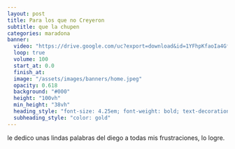 ```yaml
---
layout: post
title: Para los que no Creyeron
subtitle: que la chupen
categories: maradona
banner:
  video: "https://drive.google.com/uc?export=download&id=1YFhpKfaoIa4GfQPXnOcevtvb0Vhr4spl"
  loop: true
  volume: 100
  start_at: 0.0
  finish_at: 
  image: "/assets/images/banners/home.jpeg"
  opacity: 0.618
  background: "#000"
  height: "100vh"
  min_height: "38vh"
  heading_style: "font-size: 4.25em; font-weight: bold; text-decoration: underline"
  subheading_style: "color: gold"
---
```

le dedico unas lindas palabras del diego a todas mis frustraciones, lo logre.
